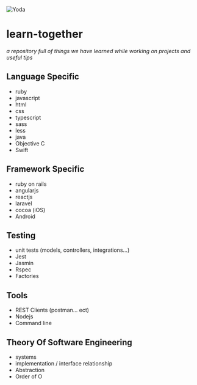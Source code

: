 ![Yoda](http://www.quickmeme.com/img/e9/e9b82533f50538f4d36656f24bf2afb39642223033cd19d52ef1eea5b03ab1bf.jpg)

# learn-together
_a repository full of things we have learned while working on projects and useful tips_

## Language Specific
- ruby
- javascript
- html
- css
- typescript
- sass
- less
- java
- Objective C
- Swift

## Framework Specific
- ruby on rails
- angularjs
- reactjs
- laravel
- cocoa (iOS)
- Android

## Testing
- unit tests (models, controllers, integrations...)
- Jest
- Jasmin
- Rspec
- Factories

## Tools
- REST Clients (postman... ect)
- Nodejs
- Command line

## Theory Of Software Engineering
- systems
- implementation / interface relationship
- Abstraction
- Order of O
